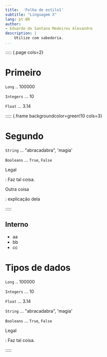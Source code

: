 ```yaml
---
title:  'Folha de estilo1'
subtitle: "Linguagem X"
lang: pt-BR
author:
- Eduardo de Santana Medeiros Alexandre
description: |
    Utilize com sabedoria.
...
```


::::: {.page cols=2}

# Primeiro

`Long` .. 100000

`Integers` ... 10

`Float` ... 3.14


::::: {.frame backgroundcolor=green!10 cols=3}


# Segundo

`String` ... "abracadabra", 'magia'

`Booleans` ... `True`, `False`

Legal

: Faz tal coisa.

Outra coisa

: explicação dela


:::::

## Interno

  - aa
  - bb
  - cc



# Tipos de dados

`Long` .. 100000

`Integers` ... 10

`Float` ... 3.14

`String` ... "abracadabra", 'magia'

`Booleans` ... `True`, `False`

Legal

: Faz tal coisa.



:::::
